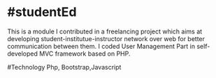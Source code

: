 #studentEd
===========

This is a module I contributed in a freelancing project which aims at developing student-institutue-instructor network over web for better communication between them. I coded User Management Part in self-developed MVC framework based on PHP.

#Technology
Php,
Bootstrap,Javascript
